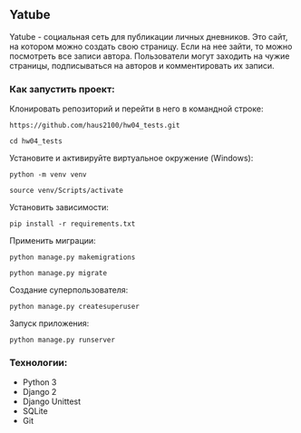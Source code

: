 ## Yatube

Yatube - социальная сеть для публикации личных дневников. Это сайт, на котором можно создать свою страницу. Если на нее зайти, то можно посмотреть все записи автора. Пользователи могут заходить на чужие страницы, подписываться на авторов и комментировать их записи.

### Как запустить проект:
Клонировать репозиторий и перейти в него в командной строке:

```
https://github.com/haus2100/hw04_tests.git
```

```
cd hw04_tests
```

Установите и активируйте виртуальное окружение (Windows):

```
python -m venv venv
```
```
source venv/Scripts/activate
```

Установить зависимости:

```
pip install -r requirements.txt
```

Применить миграции:

```
python manage.py makemigrations
```
```
python manage.py migrate
```

Создание суперпользователя:

```
python manage.py createsuperuser
```

Запуск приложения:

```
python manage.py runserver
```

### Технологии:
- Python 3
- Django 2
- Django Unittest
- SQLite
- Git
